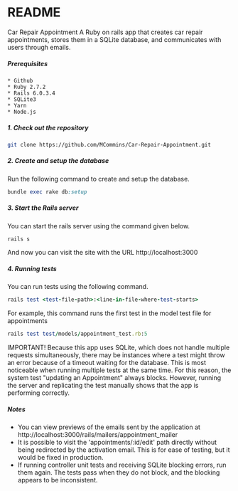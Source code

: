 # README

Car Repair Appointment
A Ruby on rails app that creates car repair appointments, stores them in a SQLite database, and communicates with users through emails.

##### Prerequisites
    * Github
    * Ruby 2.7.2
    * Rails 6.0.3.4
    * SQLite3
    * Yarn
    * Node.js

##### 1. Check out the repository

```bash
git clone https://github.com/MCommins/Car-Repair-Appointment.git
```

##### 2. Create and setup the database

Run the following command to create and setup the database.

```ruby
bundle exec rake db:setup
```

##### 3. Start the Rails server

You can start the rails server using the command given below.

```ruby
rails s
```

And now you can visit the site with the URL http://localhost:3000

##### 4. Running tests

You can run tests using the following command.

```ruby
rails test <test-file-path>:<line-in-file-where-test-starts>
```
For example, this command runs the first test in the model test file for appointments

```ruby
rails test test/models/appointment_test.rb:5
```

IMPORTANT! Because this app uses SQLite, which does not handle multiple requests simultaneously, there may be instances where a test might throw an error because of a timeout waiting for the database. This is most noticeable when running multiple tests at the same time. For this reason, the system test "updating an Appointment" always blocks. However, running the server and replicating the test manually shows that the app is performing correctly.

##### Notes
   * You can view previews of the emails sent by the application at http://localhost:3000/rails/mailers/appointment_mailer
   * It is possible to visit the 'appointments/:id/edit' path directly without being redirected by the activation email. This is for ease of testing, but it would be fixed in production.
   * If running controller unit tests and receiving SQLite blocking errors, run them again. The tests pass when they do not block, and the blocking appears to be inconsistent.
